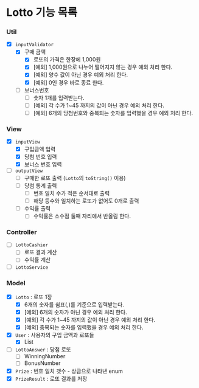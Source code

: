 # Lotto 기능 목록

### Util

- [x] `inputValidator`
    - [x] 구매 금액
        - [x] 로또의 가격은 한장에 1,000원
        - [x] [예외] 1,000원으로 나누어 떨어지지 않는 경우 예외 처리 한다.
        - [x] [예외] 양수 값이 아닌 경우 예외 처리 한다.
        - [x] [예외] 0인 경우 바로 종료 한다.
    - [ ] 보너스번호
        - [ ] 숫자 1개를 입력받는다.
        - [ ] [예외] 각 수가 1~45 까지의 값이 아닌 경우 예외 처리 한다.
        - [ ] [예외] 6개의 당첨번호와 중복되는 숫자를 입력했을 경우 예외 처리 한다.

### View

- [x] `inputView`
    - [x] 구입금액 입력
    - [x] 당첨 번호 입력
    - [x] 보너스 번호 입력
- [ ] `outputView`
    - [ ] 구매한 로또 출력 (`Lotto`의 `toString()` 이용)
    - [ ] 당첨 통계 출력
        - [ ] 번호 일치 수가 적은 순서대로 출력
        - [ ] 해당 등수와 일치하는 로또가 없어도 0개로 출력
    - [ ] 수익률 출력
        - [ ] 수익률은 소수점 둘째 자리에서 반올림 한다.

### Controller

- [ ] `LottoCashier`
    - [ ] 로또 결과 계산
    - [ ] 수익률 계산
- [ ] `LottoService`

### Model

- [x] `Lotto` : 로또 1장
    - [x] 6개의 숫자를 쉼표(,)를 기준으로 입력받는다.
    - [x] [예외] 6개의 숫자가 아닌 경우 예외 처리 한다.
    - [x] [예외] 각 수가 1~45 까지의 값이 아닌 경우 예외 처리 한다.
    - [x] [예외] 중복되는 숫자를 입력했을 경우 예외 처리 한다.
- [x] `User` : 사용자의 구입 금액과 로또들
    - [x] List<Lotto>
- [ ] `LottoAnswer` : 당첨 로또
    - [ ] WinningNumber
    - [ ] BonusNumber
- [x] `Prize` : 번호 일치 갯수 - 상금으로 나타낸 enum
- [x] `PrizeResult` : 로또 결과를 저장
